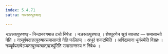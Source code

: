 ```yaml
---
index: 5.4.71
sutra: नञस्तत्पुरुषात्

---
```

_नञस्तत्पुरुषात्_ - निन्दानवगमान्न टचो निषेधः । नञस्तत्पुरुषात् । शेषपूरणेन सूत्रं व्याचष्ट — समासान्तो नेति । नञ्पूर्वंपदात्तत्पुरुषात्समासान्तो नेति फलितम् । अधुरं शकटमिति । अविद्यमाना धूर्यस्येति विग्रहः । नञ्पूर्वपदत्वेऽप्यतत्पुरुषत्वात्ऋक्पू॑रिति समासान्तस्य न निषेधः ।